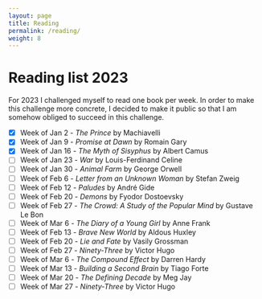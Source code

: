 ```yaml
---
layout: page
title: Reading
permalink: /reading/
weight: 8
---
```


# Reading list 2023

For 2023 I challenged myself to read one book per week. In order to make this challenge more concrete, I decided to make it public so that I am somehow obliged to succeed in this challenge.

* [x] Week of Jan 2 - *The Prince* by Machiavelli
* [x] Week of Jan 9 - *Promise at Dawn* by Romain Gary
* [x] Week of Jan 16 - *The Myth of Sisyphus* by Albert Camus
* [ ] Week of Jan 23 - *War* by Louis-Ferdinand Celine
* [ ] Week of Jan 30 - *Animal Farm* by George Orwell
* [ ] Week of Feb 6 - *Letter from an Unknown Woman* by Stefan Zweig
* [ ] Week of Feb 12 - *Paludes* by André Gide
* [ ] Week of Feb 20 - *Demons* by Fyodor Dostoevsky
* [ ] Week of Feb 27 - *The Crowd: A Study of the Popular Mind* by Gustave Le Bon
* [ ] Week of Mar 6 - *The Diary of a Young Girl* by Anne Frank 
* [ ] Week of Feb 13 - *Brave New World* by Aldous Huxley
* [ ] Week of Feb 20 - *Lie and Fate* by Vasily Grossman
* [ ] Week of Feb 27 - *Ninety-Three* by Victor Hugo
* [ ] Week of Mar 6 - *The Compound Effect* by Darren Hardy
* [ ] Week of Mar 13 - *Building a Second Brain* by Tiago Forte
* [ ] Week of Mar 20 - *The Defining Decade* by Meg Jay
* [ ] Week of Mar 27 - *Ninety-Three* by Victor Hugo
